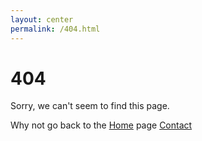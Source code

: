 ```yaml
---
layout: center
permalink: /404.html
---
```


# 404

Sorry, we can't seem to find this page.

<div class="mt3">
  Why not go back to the <a href="{{ site.baseurl }}/" class="button button-blue button-big">Home</a> page
  <a href="{{ site.baseurl }}/contact/" class="button button-blue button-big">Contact</a>
</div>
